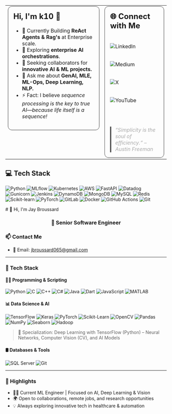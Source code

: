 <table width="100%" cellpadding="10" cellspacing="0" style="border: none;">
  <tr>
    <!-- LEFT COLUMN -->
    <td valign="top" style="border: none; width: 60%;">
      <div style="padding: 16px; border: 1px solid #333; border-radius: 12px;">
        <h2 style="margin-top: 0;">Hi, I'm k10 🐼</h2>
        <ul>
          <li>🧪 Currently Building <b>ReAct Agents & Rag's</b> at Enterprise scale.</li>
          <li>🌱 Exploring <b>enterprise AI orchestrations</b>.</li>
          <li>🤝 Seeking collaborators for <b>innovative AI & ML projects.</b></li>
          <li>🧠 Ask me about <b>GenAI, MLE, ML-Ops, Deep Learning, NLP.</b></li>
          <li>⚡ Fact: I believe <i>sequence processing is the key to true AI—because life itself is a sequence!</i></li>
        </ul>
      </div>
    </td>
    <!-- RIGHT COLUMN -->
    <td valign="top" style="border: none; width: 40%;">
      <div style="padding: 16px; border: 1px solid #333; border-radius: 12px; display: flex; flex-direction: column; height: 100%; justify-content: space-between;">
        <!-- Social Header -->
        <div>
          <h2 style="margin-top: 0;">🌐 Connect with Me</h2>
          <br>
          <div style="display: flex; flex-direction: column; gap: 8px; margin-bottom: 24px;">
            <a href="https://linkedin.com/in/ketan-gangal" target="_blank" rel="noopener noreferrer" style="text-decoration: none;">
              <img src="https://img.shields.io/badge/LinkedIn-%230077B5.svg?logo=linkedin&logoColor=white" alt="LinkedIn"/>
            </a><br>
            <a href="https://medium.com/@ketangangal98" target="_blank" rel="noopener noreferrer" style="text-decoration: none;">
              <img src="https://img.shields.io/badge/Medium-12100E?logo=medium&logoColor=white" alt="Medium"/>
            </a><br>
            <a href="https://x.com/ketan_gangal" target="_blank" rel="noopener noreferrer" style="text-decoration: none;">
              <img src="https://img.shields.io/badge/X-black.svg?logo=X&logoColor=white" alt="X"/>
            </a><br>
            <a href="https://youtube.com/@ketangangal" target="_blank" rel="noopener noreferrer" style="text-decoration: none;">
              <img src="https://img.shields.io/badge/YouTube-%23FF0000.svg?logo=YouTube&logoColor=white" alt="YouTube"/>
            </a><br>
          </div>
        </div>
        <!-- Quote -->
        <br>
        <blockquote style="margin: 0; font-style: italic; color: #aaa; border-left: 4px solid #555; padding-left: 12px;">
          “Simplicity is the soul of efficiency.” – Austin Freeman
        </blockquote>
      </div>
    </td>
  </tr>
</table>

## 💻 Tech Stack

<p align="Left">
  <img src="https://img.shields.io/badge/python-3670A0?style=flat&logo=python&logoColor=ffdd54" alt="Python"/>
  <img src="https://img.shields.io/badge/mlflow-%23d9ead3.svg?style=flat&logo=numpy&logoColor=blue" alt="MLflow"/>
  <img src="https://img.shields.io/badge/kubernetes-%23326ce5.svg?style=flat&logo=kubernetes&logoColor=white" alt="Kubernetes"/>
  <img src="https://img.shields.io/badge/AWS-%23FF9900.svg?style=flat&logo=amazon-aws&logoColor=white" alt="AWS"/>
  <img src="https://img.shields.io/badge/FastAPI-005571?style=flat&logo=fastapi" alt="FastAPI"/>
  <img src="https://img.shields.io/badge/datadog-%23632CA6.svg?style=flat&logo=datadog&logoColor=white" alt="Datadog"/>
  <img src="https://img.shields.io/badge/gunicorn-%298729.svg?style=flat&logo=gunicorn&logoColor=white" alt="Gunicorn"/>
  <img src="https://img.shields.io/badge/jenkins-%232C5263.svg?style=flat&logo=jenkins&logoColor=white" alt="Jenkins"/>
  <img src="https://img.shields.io/badge/Amazon%20DynamoDB-4053D6?style=flat&logo=Amazon%20DynamoDB&logoColor=white" alt="DynamoDB"/>
  <img src="https://img.shields.io/badge/MongoDB-%234ea94b.svg?style=flat&logo=mongodb&logoColor=white" alt="MongoDB"/>
  <img src="https://img.shields.io/badge/mysql-4479A1.svg?style=flat&logo=mysql&logoColor=white" alt="MySQL"/>
  <img src="https://img.shields.io/badge/redis-%23DD0031.svg?style=flat&logo=redis&logoColor=white" alt="Redis"/>
  <img src="https://img.shields.io/badge/scikit--learn-%23F7931E.svg?style=flat&logo=scikit-learn&logoColor=white" alt="Scikit-learn"/>
  <img src="https://img.shields.io/badge/PyTorch-%23EE4C2C.svg?style=flat&logo=PyTorch&logoColor=white" alt="PyTorch"/>
  <img src="https://img.shields.io/badge/gitlab-%23181717.svg?style=flat&logo=gitlab&logoColor=white" alt="GitLab"/>
  <img src="https://img.shields.io/badge/docker-%230db7ed.svg?style=flat&logo=docker&logoColor=white" alt="Docker"/>
  <img src="https://img.shields.io/badge/github%20actions-%232671E5.svg?style=flat&logo=githubactions&logoColor=white" alt="GitHub Actions"/>
  <img src="https://img.shields.io/badge/git-%23F05033.svg?style=flat&logo=git&logoColor=white" alt="Git"/>
</p>
# 👋 Hi, I'm Jay Broussard

<h3 align="center">🚀 Senior Software Engineer</h3>

### 📫 Contact Me

- 📧 Email: [jbroussard065@gmail.com](mailto:jbroussard065@gmail.com)

---

### 🧰 Tech Stack

#### 👨‍💻 Programming & Scripting

![Python](https://img.shields.io/badge/-Python-3776AB?style=for-the-badge&logo=python&logoColor=white)
![C](https://img.shields.io/badge/-C-00599C?style=for-the-badge&logo=c&logoColor=white)
![C++](https://img.shields.io/badge/-C++-00599C?style=for-the-badge&logo=cplusplus&logoColor=white)
![C#](https://img.shields.io/badge/-C%23-239120?style=for-the-badge&logo=csharp&logoColor=white)
![Java](https://img.shields.io/badge/-Java-007396?style=for-the-badge&logo=java&logoColor=white)
![Dart](https://img.shields.io/badge/-Dart-0175C2?style=for-the-badge&logo=dart&logoColor=white)
![JavaScript](https://img.shields.io/badge/-JavaScript-F7DF1E?style=for-the-badge&logo=javascript&logoColor=black)
![MATLAB](https://img.shields.io/badge/-MATLAB-0076A8?style=for-the-badge&logo=mathworks&logoColor=white)

#### 📊 Data Science & AI

![TensorFlow](https://img.shields.io/badge/-TensorFlow-FF6F00?style=for-the-badge&logo=tensorflow&logoColor=white)
![Keras](https://img.shields.io/badge/-Keras-D00000?style=for-the-badge&logo=keras&logoColor=white)
![PyTorch](https://img.shields.io/badge/-PyTorch-EE4C2C?style=for-the-badge&logo=pytorch&logoColor=white)
![Scikit-Learn](https://img.shields.io/badge/-Scikit--Learn-F7931E?style=for-the-badge&logo=scikit-learn&logoColor=white)
![OpenCV](https://img.shields.io/badge/-OpenCV-5C3EE8?style=for-the-badge&logo=opencv&logoColor=white)
![Pandas](https://img.shields.io/badge/-Pandas-150458?style=for-the-badge&logo=pandas&logoColor=white)
![NumPy](https://img.shields.io/badge/-NumPy-013243?style=for-the-badge&logo=numpy&logoColor=white)
![Seaborn](https://img.shields.io/badge/-Seaborn-365674?style=for-the-badge&logo=seaborn&logoColor=white)
![Hadoop](https://img.shields.io/badge/-Hadoop-66CCFF?style=for-the-badge&logo=apache-hadoop&logoColor=black)

> 🧠 Specialization: Deep Learning with TensorFlow (Python) – Neural Networks, Computer Vision (CV), and AI Models

#### 🛢️ Databases & Tools

![SQL Server](https://img.shields.io/badge/-SQL%20Server-CC2927?style=for-the-badge&logo=microsoft-sql-server&logoColor=white)
![Git](https://img.shields.io/badge/-Git-F05032?style=for-the-badge&logo=git&logoColor=white)

---

### 🌟 Highlights

- 👨‍💻 Current ML Engineer | Focused on AI, Deep Learning & Vision
- 🌍 Open to collaborations, remote jobs, and research opportunities
- 💡 Always exploring innovative tech in healthcare & automation
